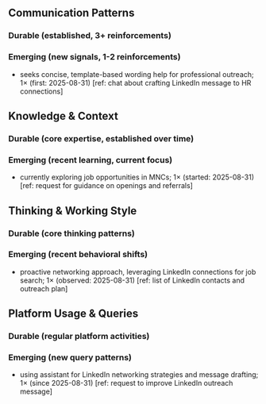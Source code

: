 ## Communication Patterns
### Durable (established, 3+ reinforcements)

### Emerging (new signals, 1-2 reinforcements)
- seeks concise, template-based wording help for professional outreach; 1× (first: 2025-08-31) [ref: chat about crafting LinkedIn message to HR connections]

## Knowledge & Context
### Durable (core expertise, established over time)

### Emerging (recent learning, current focus)
- currently exploring job opportunities in MNCs; 1× (started: 2025-08-31) [ref: request for guidance on openings and referrals]

## Thinking & Working Style
### Durable (core thinking patterns)

### Emerging (recent behavioral shifts)
- proactive networking approach, leveraging LinkedIn connections for job search; 1× (observed: 2025-08-31) [ref: list of LinkedIn contacts and outreach plan]

## Platform Usage & Queries
### Durable (regular platform activities)

### Emerging (new query patterns)
- using assistant for LinkedIn networking strategies and message drafting; 1× (since 2025-08-31) [ref: request to improve LinkedIn outreach message]
